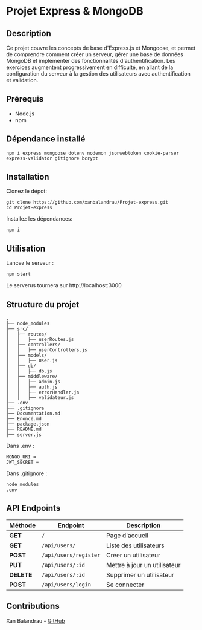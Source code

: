 # Projet Express & MongoDB

## Description

Ce projet couvre les concepts de base d'Express.js et Mongoose, et permet de comprendre comment créer un serveur, gérer une base de données MongoDB et implémenter des fonctionnalités d'authentification. Les exercices augmentent progressivement en difficulté, en allant de la configuration du serveur à la gestion des utilisateurs avec authentification et validation.

## Prérequis

- Node.js
- npm

## Dépendance installé

`npm i express mongoose dotenv nodemon jsonwebtoken cookie-parser express-validator gitignore bcrypt`

## Installation

Clonez le dépot:

```
git clone https://github.com/xanbalandrau/Projet-express.git
cd Projet-express
```

Installez les dépendances:

`npm i`

## Utilisation

Lancez le serveur :

`npm start`

Le serverus tournera sur http://localhost:3000

## Structure du projet

```
.
├── node_modules
├── src/
│   ├── routes/
│   │   ├── userRoutes.js
│   ├── controllers/
│   │   ├── userControllers.js
│   ├── models/
│   │   ├── User.js
│   ├── db/
│   │   ├── db.js
│   ├── middleware/
│   │   ├── admin.js
│   │   ├── auth.js
│   │   ├── errorHandler.js
│   │   ├── validateur.js
├── .env
├── .gitignore
├── Documentation.md
├── Enoncé.md
├── package.json
├── README.md
├── server.js
```

Dans .env :

```
MONGO_URI =
JWT_SECRET =
```

Dans .gitignore :

```
node_modules
.env
```

## API Endpoints

| Méthode    | Endpoint              | Description                  |
| ---------- | --------------------- | ---------------------------- |
| **GET**    | `/`                   | Page d'accueil               |
| **GET**    | `/api/users/`         | Liste des utilisateurs       |
| **POST**   | `/api/users/register` | Créer un utilisateur         |
| **PUT**    | `/api/users/:id`      | Mettre à jour un utilisateur |
| **DELETE** | `/api/users/:id`      | Supprimer un utilisateur     |
| **POST**   | `/api/users/login`    | Se connecter                 |

## Contributions

Xan Balandrau - [GitHub](https://github.com/xanbalandrau)
